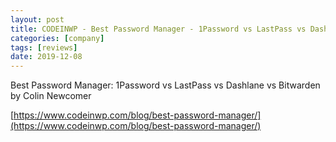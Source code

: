 ```yaml
---
layout: post
title: CODEINWP - Best Password Manager - 1Password vs LastPass vs Dashlane vs Bitwarden
categories: [company]
tags: [reviews]
date: 2019-12-08
---
```


Best Password Manager: 1Password vs LastPass vs Dashlane vs Bitwarden
by Colin Newcomer

[https://www.codeinwp.com/blog/best-password-manager/](https://www.codeinwp.com/blog/best-password-manager/)

